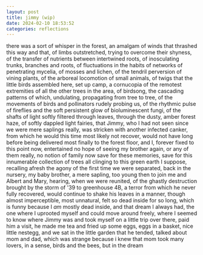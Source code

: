 ```yaml
---
layout: post
title: jimmy (wip)
date: 2024-02-10 18:53:52
categories: reflections
---
```


there was a sort of whisper in the forest, an amalgam of winds that
thrashed this way and that, of limbs outstretched, trying to overcome
their shyness, of the transfer of nutrients between intertwined roots,
of inosculating trunks, branches and roots, of fluctuations in the
habits of networks of penetrating mycelia, of mosses and lichen, of
the tendril perversion of vining plants, of the arboreal locomotion of
small animals, of twigs that the little birds assembled here, set up
camp, a cornucopia of the remotest extremities of all the other trees
in the area, of birdsong, the cascading patterns of which, undulating,
propagating from tree to tree, of the movements of birds and
pollinators rudely probing us, of the rhythmic pulse of fireflies and
the soft persistent glow of bioluminescent fungi, of the shafts of
light softly filtered through leaves, through the dusty, amber forest
haze, of softly dappled light fairies, that Jimmy, who I had not seen
since we were mere saplings really, was stricken with another infected
canker, from which he would this time most likely not recover, would
not have long before being delivered most finally to the forest floor,
and I, forever fixed to this point now, entertained no hope of seeing
my brother again, or any of them really, no notion of family now save
for these memories, save for this innumerable collection of trees all
clinging to this green earth I suppose, recalling afresh the agony of
the first time we were separated, back in the nursery, my baby
brother, a mere sapling, too young then to join me and Albert and
Mary, hearing, when we were reunited, of the ghastly destruction
brought by the storm of '39 to greenhouse 4B, a terror from which he
never fully recovered, would continue to shake his leaves in a manner,
though almost imperceptible, most unnatural, felt so dead inside for
so long, which is funny because I *am* mostly dead inside, and that
dream I always had, the one where I uprooted myself and could move
around freely, where I seemed to know where Jimmy was and took myself
on a little trip over there, paid him a visit, he made me tea and
fried up some eggs, eggs in a basket, nice little nestegg, and we sat
in the little garden that he tended, talked about mom and dad, which
was strange because i knew that mom took many lovers, in a sense,
birds and the bees, but in the dream


<!--
as many ways as the samara twirl
 like one of the great apes, where I had sprung from a seed pollinated by the
wind or the bees but from mom and dad's loving embrace
 -->
